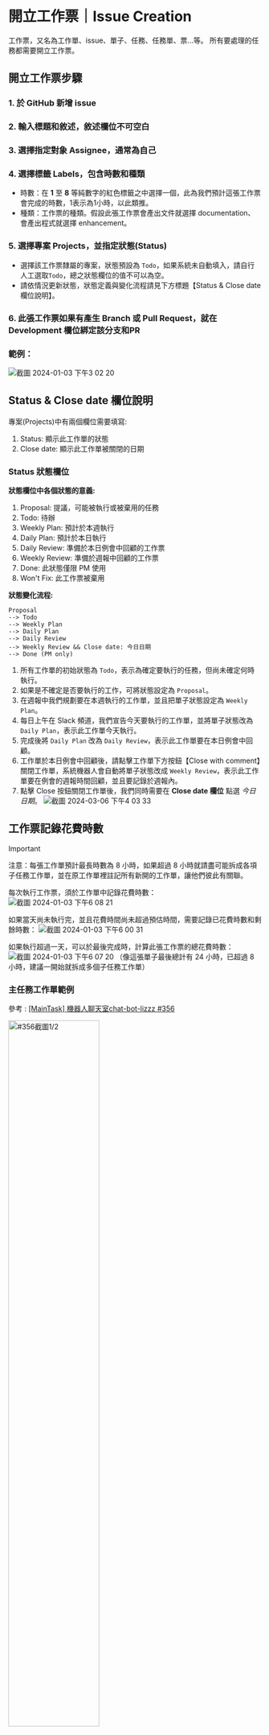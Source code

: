 # 開立工作票｜Issue Creation

工作票，又名為工作單、issue、單子、任務、任務單、票...等。
所有要處理的任務都需要開立工作票。

## 開立工作票步驟

### 1. 於 GitHub 新增 issue
### 2. 輸入標題和敘述，敘述欄位不可空白
### 3. 選擇指定對象 Assignee，通常為自己
### 4. 選擇標籤 Labels，包含時數和種類
- 時數：在 **1** 至 **8** 等純數字的紅色標籤之中選擇一個，此為我們預計這張工作票會完成的時數，1表示為1小時，以此類推。
- 種類：工作票的種類。假設此張工作票會產出文件就選擇 documentation、會產出程式就選擇 enhancement。
### 5. 選擇專案 Projects，並指定狀態(Status)

- 選擇該工作票隸屬的專案，狀態預設為 `Todo`，如果系統未自動填入，請自行人工選取`Todo`，總之狀態欄位的值不可以為空。
- 請依情況更新狀態，狀態定義與變化流程請見下方標題【Status & Close date 欄位說明】。

### 6. 此張工作票如果有產生 Branch 或 Pull Request，就在 Development 欄位綁定該分支和PR

### 範例：
![截圖 2024-01-03 下午3 02 20](https://github.com/CAFECA-IO/KnowledgeManagement/assets/105651918/4400173f-980d-459c-ac97-2fa739174037)


## Status & Close date 欄位說明

專案(Projects)中有兩個欄位需要填寫:
1. Status: 顯示此工作單的狀態
2. Close date: 顯示此工作單被關閉的日期


### Status 狀態欄位

**狀態欄位中各個狀態的意義:**
1. Proposal: 提議，可能被執行或被棄用的任務
2. Todo: 待辦
3. Weekly Plan: 預計於本週執行
4. Daily Plan: 預計於本日執行
5. Daily Review: 準備於本日例會中回顧的工作票
9. Weekly Review: 準備於週報中回顧的工作票
10. Done: 此狀態僅限 PM 使用
11. Won't Fix: 此工作票被棄用

**狀態變化流程:**
```
Proposal 
--> Todo 
--> Weekly Plan 
--> Daily Plan 
--> Daily Review 
--> Weekly Review && Close date: 今日日期 
--> Done (PM only)
```

1. 所有工作單的初始狀態為 `Todo`，表示為確定要執行的任務，但尚未確定何時執行。
2. 如果是不確定是否要執行的工作，可將狀態設定為 `Proposal`。
3. 在週報中我們規劃要在本週執行的工作單，並且把單子狀態設定為 `Weekly Plan`。
4. 每日上午在 Slack 頻道，我們宣告今天要執行的工作單，並將單子狀態改為 `Daily Plan`，表示此工作單今天執行。
5. 完成後將 `Daily Plan` 改為 `Daily Review`，表示此工作單要在本日例會中回顧。
6. 工作單於本日例會中回顧後，請點擊工作單下方按鈕【Close with comment】關閉工作單，系統機器人會自動將單子狀態改成 `Weekly Review`，表示此工作單要在例會的週報時間回顧，並且要記錄於週報內。
7. 點擊 Close 按鈕關閉工作單後，我們同時需要在 **Close date 欄位** 點選 _今日日期_。
  ![截圖 2024-03-06 下午4 03 33](https://github.com/CAFECA-IO/WorkGuidelines/assets/105651918/9abefeb1-8634-4cac-a070-b67775373b33)



## 工作票記錄花費時數

> [!IMPORTANT]
> 注意：每張工作單預計最長時數為 8 小時，如果超過 8 小時就請盡可能拆成各項子任務工作單，並在原工作單裡註記所有新開的工作單，讓他們彼此有關聯。

每次執行工作票，須於工作單中記錄花費時數：
![截圖 2024-01-03 下午6 08 21](https://github.com/CAFECA-IO/KnowledgeManagement/assets/105651918/b71f57d9-9fac-44d9-990e-c9dd2128ac6e)

如果當天尚未執行完，並且花費時間尚未超過預估時間，需要記錄已花費時數和剩餘時數：
![截圖 2024-01-03 下午6 00 31](https://github.com/CAFECA-IO/KnowledgeManagement/assets/105651918/e26b28c6-f9b8-4753-bc56-9fb82bde20bf)

如果執行超過一天，可以於最後完成時，計算此張工作票的總花費時數：
![截圖 2024-01-03 下午6 07 20](https://github.com/CAFECA-IO/KnowledgeManagement/assets/105651918/9c1bb256-e506-4366-99c7-3b5e6e3a3579)
（像這張單子最後總計有 24 小時，已超過 8 小時，建議一開始就拆成多個子任務工作單）

### 主任務工作單範例

參考 : [[MainTask] 機器人聊天室chat-bot-lizzz #356](https://github.com/CAFECA-IO/BAIFA/issues/356)

<img src="https://github.com/CAFECA-IO/KnowledgeManagement/assets/105651918/0cf32954-5cef-40c0-9541-c0d6286b6607" alt="#356截圖1/2" width="60%">


## 工作票棄用

工作票無法刪除，如果有工作票要被棄用，遵守以下流程:
1. 工作單下方按鈕點擊【Close as not planned】
2. 將 Projects 狀態改為 `Won't Fix`
3. 將標籤全部清除，只選擇 `wontfix`
